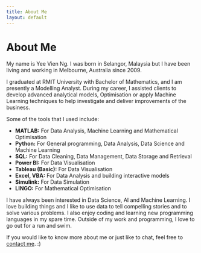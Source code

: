 ```yaml
---
title: About Me
layout: default
---
```


# About Me
My name is Yee Vien Ng. I was born in Selangor, Malaysia but I have been living and working in Melbourne, Australia since 2009.

I graduated at RMIT University with Bachelor of Mathematics, and I am presently a Modelling Analyst. During my career, I assisted clients to develop advanced analytical models, Optimisation or apply Machine Learning techniques to help investigate and deliver improvements of the business. 

Some of the tools that I used include:
- **MATLAB:** For Data Analysis, Machine Learning and Mathematical Optimisation
- **Python:** For General programming, Data Analysis, Data Science and Machine Learning
- **SQL:** For Data Cleaning, Data Management, Data Storage and Retrieval
- **Power BI:** For Data Visualisation
- **Tableau (Basic):** For Data Visualisation
- **Excel, VBA:** For Data Analysis and building interactive models
- **Simulink:** For Data Simulation
- **LINGO:** For Mathematical Optimisation

I have always been interested in Data Science, AI and Machine Learning. I love building things and I like to use data to tell compelling stories and to solve various problems. I also enjoy coding and learning new programming languages in my spare time. Outside of my work and programming, I love to go out for a run and swim.

If you would like to know more about me or just like to chat, feel free to [contact me](./contact.html). :)




